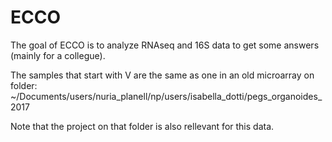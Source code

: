 
# ECCO

<!-- badges: start -->
<!-- badges: end -->

The goal of ECCO is to analyze RNAseq and 16S data to get some answers (mainly for a collegue).

The samples that start with V are the same as one in an old microarray on folder:
~/Documents/users/nuria_planell/np/users/isabella_dotti/pegs_organoides_2017

Note that the project on that folder is also rellevant for this data.
